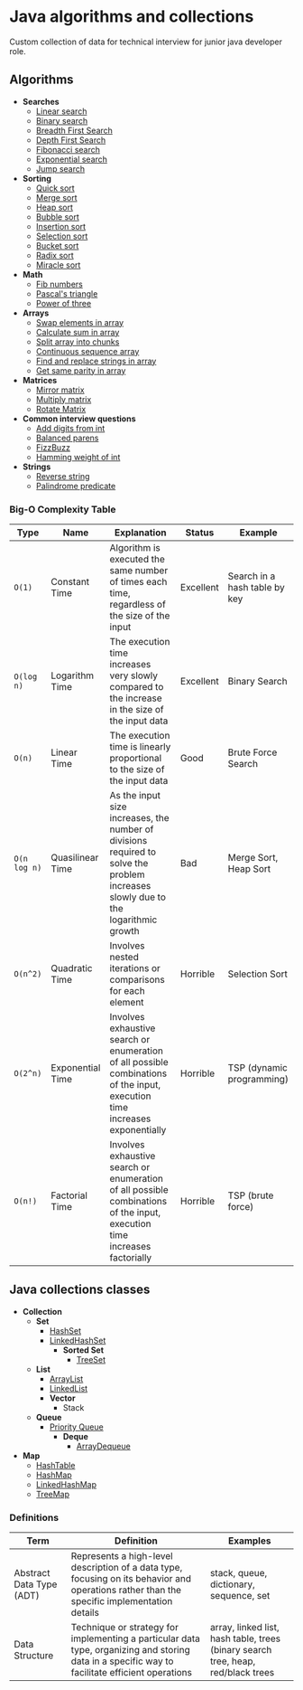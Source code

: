 # Java algorithms and collections

Custom collection of data for technical interview for junior java developer role. 

## Algorithms
* **Searches**
  * [Linear search](https://github.com/Linkshegelianer/java-algorithms-collections/blob/main/algorithms/searches/LinearSearch.java) 
  * [Binary search](https://github.com/Linkshegelianer/java-algorithms-collections/blob/main/algorithms/searches/BinarySearch.java)
  * [Breadth First Search](https://github.com/Linkshegelianer/java-algorithms-collections/blob/main/algorithms/searches/BreadthFirstSearch.java)
  * [Depth First Search](https://github.com/Linkshegelianer/java-algorithms-collections/blob/main/algorithms/searches/DepthFirsthSearch.java)
  * [Fibonacci search](https://github.com/Linkshegelianer/java-algorithms-collections/blob/main/algorithms/searches/FibonacciSearch.java)
  * [Exponential search](https://github.com/Linkshegelianer/java-algorithms-collections/blob/main/algorithms/searches/ExponentialSearch.java)
  * [Jump search](https://github.com/Linkshegelianer/java-algorithms-collections/blob/main/algorithms/searches/JumpSearch.java)
* **Sorting**
  * [Quick sort](https://github.com/Linkshegelianer/java-algorithms-collections/blob/main/algorithms/sorting/QuickSort.java)  
  * [Merge sort](https://github.com/Linkshegelianer/java-algorithms-collections/blob/main/algorithms/sorting/MergeSort.java) 
  * [Heap sort](https://github.com/Linkshegelianer/java-algorithms-collections/blob/main/algorithms/sorting/HeapSort.java) 
  * [Bubble sort](https://github.com/Linkshegelianer/java-algorithms-collections/blob/main/algorithms/sorting/BubbleSort.java)
  * [Insertion sort](https://github.com/Linkshegelianer/java-algorithms-collections/blob/main/algorithms/sorting/InsertionSort.java)   
  * [Selection sort](https://github.com/Linkshegelianer/java-algorithms-collections/blob/main/algorithms/sorting/SelectionSort.java)  
  * [Bucket sort](https://github.com/Linkshegelianer/java-algorithms-collections/blob/main/algorithms/sorting/BucketSort.java) 
  * [Radix sort](https://github.com/Linkshegelianer/java-algorithms-collections/blob/main/algorithms/sorting/RadixSort.java)
  * [Miracle sort](https://github.com/Linkshegelianer/java-algorithms-collections/blob/main/algorithms/sorting/MiracleSort.java)
* **Math**
  * [Fib numbers](https://github.com/Linkshegelianer/java-algorithms-collections/blob/main/algorithms/math/FibNumbers.java)
  * [Pascal's triangle](https://github.com/Linkshegelianer/java-algorithms-collections/blob/main/algorithms/math/PascalsTriangle.java)
  * [Power of three](https://github.com/Linkshegelianer/java-algorithms-collections/blob/main/algorithms/math/PowerOfThree.java)
* **Arrays**
  * [Swap elements in array](https://github.com/Linkshegelianer/java-algorithms-collections/blob/main/algorithms/arrays/SwapElementsInArray.java)
  * [Calculate sum in array](https://github.com/Linkshegelianer/java-algorithms-collections/blob/main/algorithms/arrays/CaltucaleSumInArray.java)
  * [Split array into chunks](https://github.com/Linkshegelianer/java-algorithms-collections/blob/main/algorithms/arrays/SplitArrayIntoChunks.java)
  * [Continuous sequence array](https://github.com/Linkshegelianer/java-algorithms-collections/blob/main/algorithms/arrays/ContinuousSequenceArray.java)
  * [Find and replace strings in array](https://github.com/Linkshegelianer/java-algorithms-collections/blob/main/algorithms/arrays/FindAndReplaceStringsInArray.java)
  * [Get same parity in array](https://github.com/Linkshegelianer/java-algorithms-collections/blob/main/algorithms/arrays/GetSameParityInArray.java)
* **Matrices**
  * [Mirror matrix](https://github.com/Linkshegelianer/java-algorithms-collections/blob/main/algorithms/arrays/matrices/MirrorMatrix.java)
  * [Multiply matrix](https://github.com/Linkshegelianer/java-algorithms-collections/blob/main/algorithms/arrays/matrices/MultiplyMatrix.java)
  * [Rotate Matrix](https://github.com/Linkshegelianer/java-algorithms-collections/blob/main/algorithms/arrays/matrices/RotateMatrix.java)
* **Common interview questions**
  * [Add digits from int](https://github.com/Linkshegelianer/java-algorithms-collections/blob/main/algorithms/common-interview-questions/AddDigitsFromInt.java)
  * [Balanced parens](https://github.com/Linkshegelianer/java-algorithms-collections/blob/main/algorithms/common-interview-questions/BalancedParens.java)
  * [FizzBuzz](https://github.com/Linkshegelianer/java-algorithms-collections/blob/main/algorithms/common-interview-questions/FizzBuzz.java)
  * [Hamming weight of int](https://github.com/Linkshegelianer/java-algorithms-collections/blob/main/algorithms/common-interview-questions/HammingWeightOfInt.java)
* **Strings**
  * [Reverse string](https://github.com/Linkshegelianer/java-algorithms-collections/blob/main/algorithms/strings/ReverseString.java)
  * [Palindrome predicate](https://github.com/Linkshegelianer/java-algorithms-collections/blob/main/algorithms/strings/IsPalindrome.java)


### Big-O Complexity Table
| Type | Name | Explanation | Status | Example |
| ---- |------| ------|  ------| ------| 
| `O(1)` | Constant Time | Algorithm is executed the same number of times each time, regardless of the size of the input |  Excellent | Search in a hash table by key |
| `O(log n)` | Logarithm Time | The execution time increases very slowly compared to the increase in the size of the input data | Excellent | Binary Search |
| `O(n)` | Linear Time | The execution time is linearly proportional to the size of the input data | Good | Brute Force Search |
| `O(n log n)` | Quasilinear Time | As the input size increases, the number of divisions required to solve the problem increases slowly due to the logarithmic growth | Bad | Merge Sort, Heap Sort |
| `O(n^2)` | Quadratic Time | Involves nested iterations or comparisons for each element | Horrible | Selection Sort |
| `O(2^n)` | Exponential Time | Involves exhaustive search or enumeration of all possible combinations of the input, execution time increases exponentially | Horrible | TSP (dynamic programming)
| `O(n!)` | Factorial Time | Involves exhaustive search or enumeration of all possible combinations of the input, execution time increases factorially | Horrible | TSP (brute force)

## Java collections classes
* **Collection**
  * **Set**
    * [HashSet]()
    * [LinkedHashSet]()
      * **Sorted Set**
        * [TreeSet]()
  * **List**
    * [ArrayList](https://github.com/Linkshegelianer/java-algorithms-collections/blob/main/collections/lists/LISTS.md)
    * [LinkedList](https://github.com/Linkshegelianer/java-algorithms-collections/blob/main/collections/lists/LISTS.md#linkedlist)
    * **Vector**
      * Stack
  * **Queue**
    * [Priority Queue]()
      * **Deque**
        * [ArrayDequeue]()
* **Map**
  * [HashTable](https://github.com/Linkshegelianer/java-algorithms-collections/blob/main/collections/lists/MAPS.md)
  * [HashMap](https://github.com/Linkshegelianer/java-algorithms-collections/blob/main/collections/lists/MAPS.md)
  * [LinkedHashMap](https://github.com/Linkshegelianer/java-algorithms-collections/blob/main/collections/lists/MAPS.md)
  * [TreeMap](https://github.com/Linkshegelianer/java-algorithms-collections/blob/main/collections/lists/MAPS.md)

### Definitions
| Term | Definition | Examples |  
| ---- |------| ------| 
| Abstract Data Type (ADT) | Represents a high-level description of a data type, focusing on its behavior and operations rather than the specific implementation details | stack, queue, dictionary, sequence, set |  
| Data Structure | Technique or strategy for implementing a particular data type, organizing and storing data in a specific way to facilitate efficient operations | array, linked list, hash table, trees (binary search tree, heap, red/black trees |  